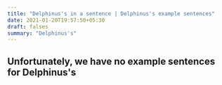 ```yaml
---
title: "Delphinus's in a sentence | Delphinus's example sentences"
date: 2021-01-20T19:57:50+05:30
draft: falses
summary: "Delphinus's"
---
```

## Unfortunately, we have no example sentences for Delphinus's                 

